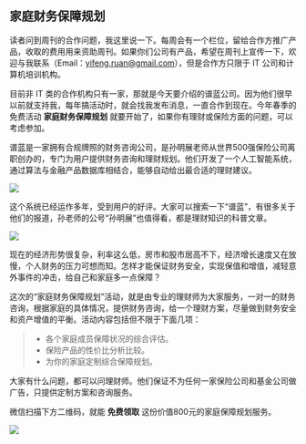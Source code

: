 ## 家庭财务保障规划

读者问到周刊的合作问题，我这里说一下。每周会有一个栏位，留给合作方推广产品，收取的费用用来资助周刊。如果你们公司有产品，希望在周刊上宣传一下，欢迎与我联系（Email：yifeng.ruan@gmail.com），但是合作方只限于 IT 公司和计算机培训机构。

目前非 IT 类的合作机构只有一家，那就是今天要介绍的谱蓝公司。因为他们很早以前就支持我，每年搞活动时，就会找我发布消息，一直合作到现在。今年春季的免费活动 **家庭财务保障规划** 就要开始了，如果你有理财或保险方面的问题，可以考虑参加。

谱蓝是一家拥有合规牌照的财务咨询公司，是孙明展老师从世界500强保险公司离职创办的，专门为用户提供财务咨询和理财规划。他们开发了一个人工智能系统，通过算法与金融产品数据库相结合，能够自动给出最合适的理财建议。

![](https://cdn.beekka.com/blogimg/asset/202104/bg2021041612.jpg)

这个系统已经运作多年，受到用户的好评。大家可以搜索一下“谱蓝”，有很多关于他们的报道，孙老师的公号“孙明展”也值得看，都是理财知识的科普文章。

![](https://cdn.beekka.com/blogimg/asset/202104/bg2021041613.jpg)

现在的经济形势很复杂，利率这么低，房市和股市居高不下，经济增长速度又在放慢，个人财务的压力可想而知。怎样才能保证财务安全，实现保值和增值，减轻意外事件的冲击，给自己和家庭多一点保障？

这次的“家庭财务保障规划”活动，就是由专业的理财师为大家服务，一对一的财务咨询，根据家庭的具体情况，提供财务咨询，给一个理财方案，尽量做到财务安全和资产增值的平衡。活动内容包括但不限于下面几项：

> - 各个家庭成员保障状况的综合评估。
> - 保险产品的性价比分析比较。
> - 为你的家庭定制综合保障规划。

大家有什么问题，都可以问理财师。他们保证不为任何一家保险公司和基金公司做广告，只提供定制方案和咨询服务。

微信扫描下方二维码，就能 **免费领取** 这份价值800元的家庭保障规划服务。

![](https://cdn.beekka.com/blogimg/asset/202104/bg2021041614.jpg)


